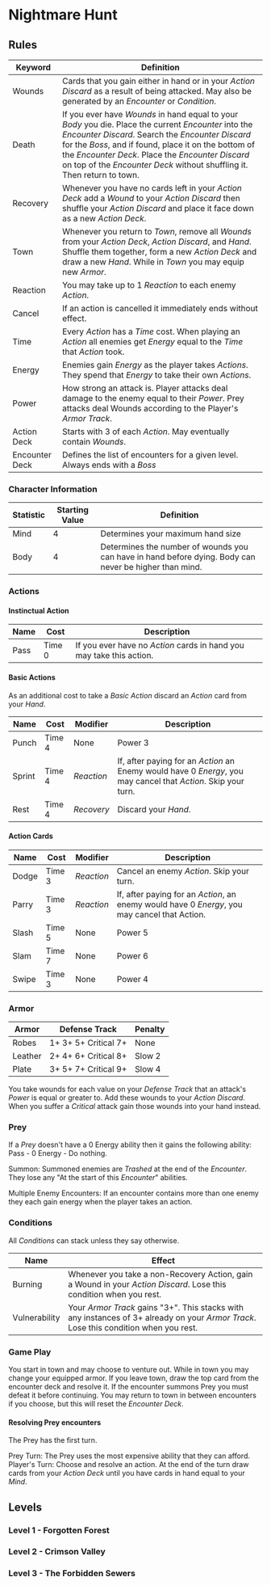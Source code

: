 # Nightmare Hunt

## Rules

Keyword | Definition
------- | ----------
Wounds | Cards that you gain either in hand or in your *Action Discard* as a result of being attacked. May also be generated by an *Encounter* or *Condition*.
Death | If you ever have *Wounds* in hand equal to your *Body* you die. Place the current *Encounter* into the *Encounter Discard*. Search the *Encounter Discard* for the *Boss*, and if found, place it on the bottom of the *Encounter Deck*. Place the *Encounter Discard* on top of the *Encounter Deck* without shuffling it. Then return to town.
Recovery | Whenever you have no cards left in your *Action Deck* add a *Wound* to your *Action Discard* then shuffle your *Action Discard* and place it face down as a new *Action Deck*.
Town | Whenever you return to *Town*, remove all *Wounds* from your *Action Deck*, *Action Discard*, and *Hand*. Shuffle them together, form a new *Action Deck* and draw a new *Hand*. While in *Town* you may equip new *Armor*.
Reaction | You may take up to 1 *Reaction* to each enemy *Action*.
Cancel | If an action is cancelled it immediately ends without effect.
Time | Every *Action* has a *Time* cost. When playing an *Action* all enemies get *Energy* equal to the *Time* that *Action* took.
Energy | Enemies gain *Energy* as the player takes *Actions*. They spend that *Energy* to take their own *Actions*.
Power | How strong an attack is. Player attacks deal damage to the enemy equal to their *Power*. Prey attacks deal Wounds according to the Player's *Armor Track*.
Action Deck | Starts with 3 of each *Action*. May eventually contain *Wounds*.
Encounter Deck | Defines the list of encounters for a given level. Always ends with a *Boss*


### Character Information

Statistic | Starting Value | Definition
--------- | -------------- | ----------
Mind | 4 | Determines your maximum hand size
Body | 4 | Determines the number of wounds you can have in hand before dying. Body can never be higher than mind.

### Actions
#### Instinctual Action

Name | Cost | Description
---- | ---- | -----------
Pass | Time 0 | If you ever have no *Action* cards in hand you may take this action.

#### Basic Actions
As an additional cost to take a *Basic Action* discard an *Action* card from your *Hand*.

Name | Cost | Modifier | Description
---- | ---- | -------- | -----------
Punch | Time 4  | None | Power 3
Sprint | Time 4 | *Reaction* | If, after paying for an *Action* an Enemy would have 0 *Energy*, you may cancel that *Action*. Skip your turn.
Rest | Time 4 | *Recovery* | Discard your *Hand*.

#### Action Cards

Name | Cost | Modifier | Description
---- | ---- | -------- | -----------
Dodge | Time 3 | *Reaction* | Cancel an enemy *Action*. Skip your turn.
Parry | Time 3 | *Reaction* | If, after paying for an *Action*, an enemy would have 0 *Energy*, you may cancel that Action.
Slash | Time 5 | None | Power 5
Slam | Time 7 | None | Power 6
Swipe | Time 3| None | Power 4

### Armor

Armor | Defense Track | Penalty
----- | ------------- | -------
Robes | 1+ 3+ 5+ Critical 7+ | None
Leather | 2+ 4+ 6+ Critical 8+ | Slow 2
Plate | 3+ 5+ 7+ Critical 9+ | Slow 4

You take wounds for each value on your *Defense Track* that an attack's *Power* is equal or greater to. Add these wounds to your *Action Discard*. When you suffer a *Critical* attack gain those wounds into your hand instead.

### Prey

If a *Prey* doesn't have a 0 Energy ability then it gains the following ability: 
Pass - 0 Energy - Do nothing.

Summon: Summoned enemies are *Trashed* at the end of the *Encounter*. They lose any "At the start of this *Encounter*" abilities.

Multiple Enemy Encounters: If an encounter contains more than one enemy they each gain energy when the player takes an action.

### Conditions
All *Conditions* can stack unless they say otherwise.

Name | Effect
---- | ------
Burning | Whenever you take a non-Recovery Action, gain a Wound in your *Action Discard*. Lose this condition when you rest.
Vulnerability | Your *Armor Track* gains "3+". This stacks with any instances of 3+ already on your *Armor Track*. Lose this condition when you rest. 

### Game Play
You start in town and may choose to venture out. While in town you may change your equipped armor.
If you leave town, draw the top card from the encounter deck and resolve it. If the encounter summons Prey you must defeat it before continuing. You may return to town in between encounters if you choose, but this will reset the *Encounter Deck*.

#### Resolving Prey encounters
The Prey has the first turn. 

Prey Turn: The Prey uses the most expensive ability that they can afford.
Player's Turn: Choose and resolve an action. At the end of the turn draw cards from your *Action Deck* until you have cards in hand equal to your *Mind*.

## Levels
### Level 1 - Forgotten Forest
### Level 2 - Crimson Valley
### Level 3 - The Forbidden Sewers

